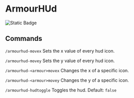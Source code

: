 # ArmourHUd
 ![Static Badge](https://img.shields.io/badge/ArmourHUD-v1.0.1-blue)

## Commands
`/armourhud-movex` Sets the x value of every hud icon.

`/armourhud-movey` Sets the y value of every hud icon.

`/armourhud-<armour>movex` Changes the x of a specific icon.

`/armourhud-<armour>movey` Changes the y of a specific icon.

`/armourhud-hudtoggle` Toggles the hud. Default: `false`
